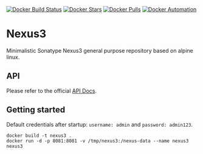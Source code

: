 [![Docker Build Status](https://img.shields.io/docker/build/flavioaiello/nexus3.svg)](https://hub.docker.com/r/flavioaiello/nexus3/)
[![Docker Stars](https://img.shields.io/docker/stars/flavioaiello/nexus3.svg)](https://hub.docker.com/r/flavioaiello/nexus3/)
[![Docker Pulls](https://img.shields.io/docker/pulls/flavioaiello/nexus3.svg)](https://hub.docker.com/r/flavioaiello/nexus3/)
[![Docker Automation](
https://img.shields.io/docker/automated/flavioaiello/nexus3)](https://hub.docker.com/r/flavioaiello/nexus3/)

# Nexus3
Minimalistic Sonatype Nexus3 general purpose repository based on alpine linux.

## API
Please refer to the official [API Docs](https://books.sonatype.com/nexus-book/reference3/scripting.html).

## Getting started
Default credentials after startup: `username: admin` and `password: admin123`. 

```
docker build -t nexus3 .
docker run -d -p 8081:8081 -v /tmp/nexus3:/nexus-data --name nexus3 nexus3
``` 

